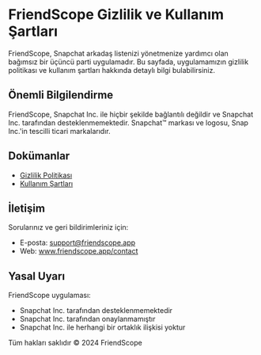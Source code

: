 # FriendScope Gizlilik ve Kullanım Şartları

FriendScope, Snapchat arkadaş listenizi yönetmenize yardımcı olan bağımsız bir üçüncü parti uygulamadır. Bu sayfada, uygulamamızın gizlilik politikası ve kullanım şartları hakkında detaylı bilgi bulabilirsiniz.

## Önemli Bilgilendirme

FriendScope, Snapchat Inc. ile hiçbir şekilde bağlantılı değildir ve Snapchat Inc. tarafından desteklenmemektedir. Snapchat™ markası ve logosu, Snap Inc.'in tescilli ticari markalarıdır.

## Dokümanlar

- [Gizlilik Politikası](privacy-policy.md)
- [Kullanım Şartları](terms-of-service.md)

## İletişim

Sorularınız ve geri bildirimleriniz için:

- E-posta: support@friendscope.app
- Web: www.friendscope.app/contact

## Yasal Uyarı

FriendScope uygulaması:
- Snapchat Inc. tarafından desteklenmemektedir
- Snapchat Inc. tarafından onaylanmamıştır
- Snapchat Inc. ile herhangi bir ortaklık ilişkisi yoktur

Tüm hakları saklıdır © 2024 FriendScope